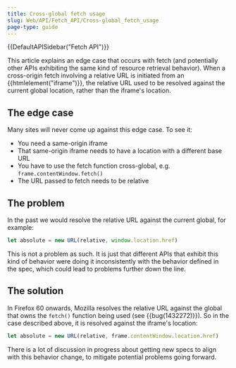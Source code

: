 ```yaml
---
title: Cross-global fetch usage
slug: Web/API/Fetch_API/Cross-global_fetch_usage
page-type: guide
---
```


{{DefaultAPISidebar("Fetch API")}}

This article explains an edge case that occurs with fetch (and potentially other APIs exhibiting the same kind of resource retrieval behavior). When a cross-origin fetch involving a relative URL is initiated from an {{htmlelement("iframe")}}, the relative URL used to be resolved against the current global location, rather than the iframe's location.

## The edge case

Many sites will never come up against this edge case. To see it:

- You need a same-origin iframe
- That same-origin iframe needs to have a location with a different base URL
- You have to use the fetch function cross-global, e.g. `frame.contentWindow.fetch()`
- The URL passed to fetch needs to be relative

## The problem

In the past we would resolve the relative URL against the current global, for example:

```js
let absolute = new URL(relative, window.location.href)
```

This is not a problem as such. It is just that different APIs that exhibit this kind of behavior were doing it inconsistently with the behavior defined in the spec, which could lead to problems further down the line.

## The solution

In Firefox 60 onwards, Mozilla resolves the relative URL against the global that owns the `fetch()` function being used (see {{bug(1432272)}}). So in the case described above, it is resolved against the iframe's location:

```js
let absolute = new URL(relative, frame.contentWindow.location.href)
```

There is a lot of discussion in progress about getting new specs to align with this behavior change, to mitigate potential problems going forward.
